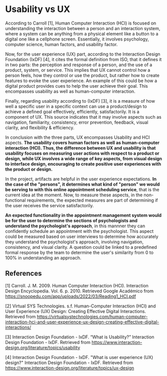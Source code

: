 # Usability vs UX 

According to Carroll [1], Human Computer Interaction (HCI) is focused on understanding the interaction between a person and an interaction system, where a system can be anything from a physical element like a button to a digital one like a cellphone screen. Essentially, it involves psychology, computer science, human factors, and usability factor. 

Now, for the user experience (UX) part, according to the Interaction Design Foundation (IxDF) [4], it cites the formal definition from ISO, that it defines it in two parts: the perception and response of a person, and the use of a product, system, or service. This implies that UX cannot control how a person feels, how they control or use the product, but rather how to create features to evoke the user experience. An example of this could be how a digital product provides cues to help the user achieve their goal. This encompasses usability as well as human-computer interaction.

Finally, regarding usability according to (IxDF) [3], it is a measure of how well a specific user in a specific context can use a product/design to achieve a defined goal effectively, efficiently, satisfactorily. It is a component of UX. This source indicates that it may involve aspects such as navigation, familiarity, consistency, error prevention, feedback, visual clarity, and flexibility & efficiency.

In conclusion with the three parts, UX encompasses Usability and HCI aspects. **The usability covers human factors as well as human-computer interaction (HCI). Thus, the difference between UX and usability is that usability focuses on measuring user actions with respect to a product or design, while UX involves a wide range of key aspects, from visual design to interface design, encouraging to create positive user experiences with the product or design.**

In the project, artifacts are helpful in the user experience expectations. **In the case of the "persons", it determines what kind of "person" we would be serving to with this online appointment scheduling service**, that is the current idea at the moment. Now, to measure these aspects, in the non-functional requirements, the expected measures are part of determining if the user receives the service satisfactorily.

**An expected functionality in the appointment management system would be for the user to determine the sections of psychologists and understand the psychologist's approach**, in this mannner they can confidently schedule an appointment with the psychologist. This aspect could be measured based on user interviews to determine how accurately they understand the psychologist's approach, involving navigation, consistency, and visual clarity. A question could be linked to a predefined formal response by the team to determine the user's similarity from 0 to 100% in understanding an approach.
  
## References
[1] Carroll. J. M. 2009. Human Computer Interaction (HCI). Interaction Design Encyclopedia. Vol. 6. p. 2010. Retrieved Google Académico from https://snoopedu.com/app/uploads/2022/03/Reading1_HCI.pdf

[2] Virtual SYS Technologies. s.f. Human-Computer Interaction (HCI) and User Experience (UX) Design: Creating Effective Digital Interactions. Retrieved from https://virtualsystechnologies.com/human-computer-interaction-hci-and-user-experience-ux-design-creating-effective-digital-interactions/

[3] Interaction Design Foundation - IxDF. “What is Usability?” Interaction Design Foundation - IxDF. Retrieved from https://www.interaction-design.org/literature/topics/usability

[4] Interaction Design Foundation - IxDF. "What is user experience (UX) design?" Interaction Design Foundation - IxDF. Retrieved from https://www.interaction-design.org/literature/topics/ux-design